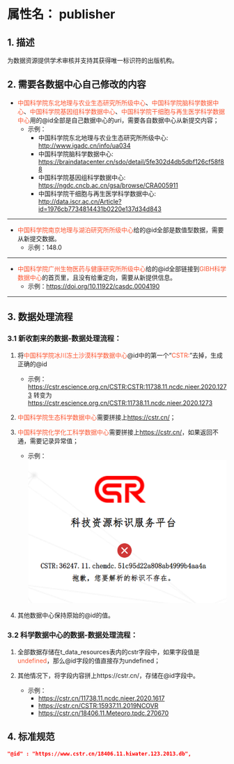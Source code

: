 # 属性名： publisher

## 1. 描述
为数据资源提供学术审核并支持其获得唯一标识符的出版机构。

## 2. 需要各数据中心自己修改的内容
  * <font color="#fc5531">中国科学院东北地理与农业生态研究所所级中心</font>、<font color="#fc5531">中国科学院脑科学数据中心</font>、<font color="#fc5531">中国科学院基因组科学数据中心</font>、<font color="#fc5531">中国科学院干细胞与再生医学科学数据中心</font>用的@id全部是自己数据中心的uri，需要各自数据中心从新提交内容；
  &nbsp;
    *  示例：
        +  中国科学院东北地理与农业生态研究所所级中心: <a href="http://www.igadc.cn/info/ua034" target="_blank">http://www.igadc.cn/info/ua034</a>
        +  中国科学院脑科学数据中心: <a href="https://braindatacenter.cn/sdo/detail/5fe302d4db5dbf126cf58f88" target="_blank">https://braindatacenter.cn/sdo/detail/5fe302d4db5dbf126cf58f88</a>
        +  中国科学院基因组科学数据中心: <a href="https://ngdc.cncb.ac.cn/gsa/browse/CRA005911" target="_blank">https://ngdc.cncb.ac.cn/gsa/browse/CRA005911</a>
        +  中国科学院干细胞与再生医学科学数据中心: <a href="http://data.iscr.ac.cn/Article?id=1976cb7734814431b0220e137d34d843" target="_blank">http://data.iscr.ac.cn/Article?id=1976cb7734814431b0220e137d34d843</a>

  ***
  * <font color="#fc5531">中国科学院南京地理与湖泊研究所所级中心</font>给的@id全部是数值型数据，需要从新提交数据。
	  *  示例：148.0
  ***

  * <font color="#fc5531">中国科学院广州生物医药与健康研究所所级中心</font>给的@id全部链接到<font color="#fc5531">GIBH科学数据中心</font>的首页里，且没有给重定向，需要从新提供信息。
	  *  示例：<a href="https://doi.org/10.11922/casdc.0004190" target="_blank">https://doi.org/10.11922/casdc.0004190</a>
  ***
                             
## 3. 数据处理流程
### 3.1 新收割来的数据-数据处理流程：
1. 将<font color="#fc5531">中国科学院冰川冻土沙漠科学数据中心</font>@id中的第一个“<font color="#fc5531">CSTR:</font>”去掉，生成正确的@id
  	*  示例：https://cstr.escience.org.cn/CSTR:CSTR:11738.11.ncdc.nieer.2020.1273 转变为 <a href="https://cstr.escience.org.cn/CSTR:11738.11.ncdc.nieer.2020.1273" target="_blank">https://cstr.escience.org.cn/CSTR:11738.11.ncdc.nieer.2020.1273</a>
2. <font color="#fc5531">中国科学院生态科学数据中心</font>需要拼接上<font color="#fc5531">https://cstr.cn/</font>；

3. <font color="#fc5531">中国科学院化学化工科学数据中心</font>需要拼接上<font color="#fc5531">https://cstr.cn/</font>，如果返回不通，需要记录异常值；
&nbsp;
    *  示例：![error](image/error.png)

4. 其他数据中心保持原始的@id的值。

### 3.2 科学数据中心的数据-数据处理流程：
1. 全部数据存储在t_data_resources表内的cstr字段中，如果字段值是<font color="#fc5531">undefined</font>，那么@id字段的值直接存为undefined；


 
2. 其他情况下，将字段内容拼上https://cstr.cn/，存储在@id字段中。  
    *  示例：
	      +   <a href="https://cstr.cn/11738.11.ncdc.nieer.2020.1617" target="_blank">https://cstr.cn/11738.11.ncdc.nieer.2020.1617</a>
	      +   <a href="https://cstr.cn/CSTR:15937.11.2019NCOVR" target="_blank">https://cstr.cn/CSTR:15937.11.2019NCOVR</a>
	      +   <a href="https://cstr.cn/18406.11.Meteoro.tpdc.270670" target="_blank">https://cstr.cn/18406.11.Meteoro.tpdc.270670</a>

## 4. 标准规范
```json
"@id" : "https://www.cstr.cn/18406.11.hiwater.123.2013.db",
``` 
